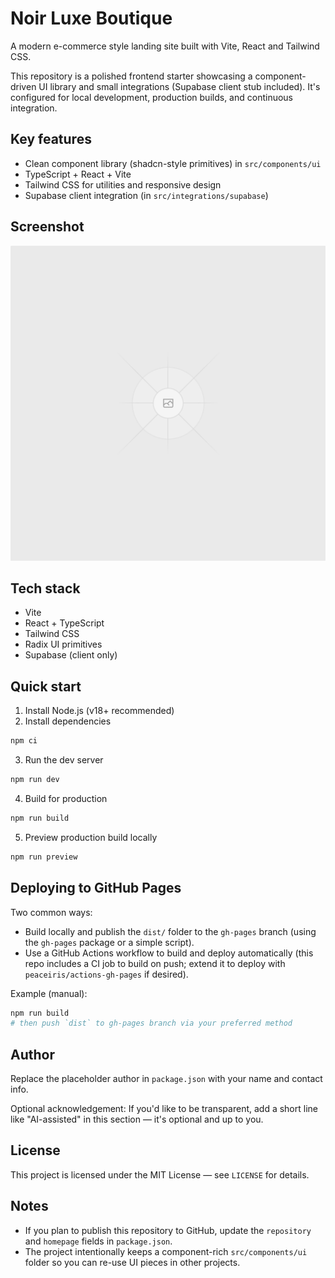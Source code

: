 # Noir Luxe Boutique

A modern e-commerce style landing site built with Vite, React and Tailwind CSS.

This repository is a polished frontend starter showcasing a component-driven UI library and small integrations (Supabase client stub included). It's configured for local development, production builds, and continuous integration.

## Key features

- Clean component library (shadcn-style primitives) in `src/components/ui`
- TypeScript + React + Vite
- Tailwind CSS for utilities and responsive design
- Supabase client integration (in `src/integrations/supabase`)

## Screenshot

![placeholder](/public/placeholder.svg)

## Tech stack

- Vite
- React + TypeScript
- Tailwind CSS
- Radix UI primitives
- Supabase (client only)

## Quick start

1. Install Node.js (v18+ recommended)
2. Install dependencies

```bash
npm ci
```

3. Run the dev server

```bash
npm run dev
```

4. Build for production

```bash
npm run build
```

5. Preview production build locally

```bash
npm run preview
```

## Deploying to GitHub Pages

Two common ways:

- Build locally and publish the `dist/` folder to the `gh-pages` branch (using the `gh-pages` package or a simple script).
- Use a GitHub Actions workflow to build and deploy automatically (this repo includes a CI job to build on push; extend it to deploy with `peaceiris/actions-gh-pages` if desired).

Example (manual):

```bash
npm run build
# then push `dist` to gh-pages branch via your preferred method
```

## Author

Replace the placeholder author in `package.json` with your name and contact info.

Optional acknowledgement: If you'd like to be transparent, add a short line like "AI-assisted" in this section — it's optional and up to you.

## License

This project is licensed under the MIT License — see `LICENSE` for details.

## Notes

- If you plan to publish this repository to GitHub, update the `repository` and `homepage` fields in `package.json`.
- The project intentionally keeps a component-rich `src/components/ui` folder so you can re-use UI pieces in other projects.
